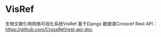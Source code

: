 # VisRef

生物文献引用网络可视化系统VisRef
基于Django
数据源Crossref Rest API：https://github.com/CrossRef/rest-api-doc
